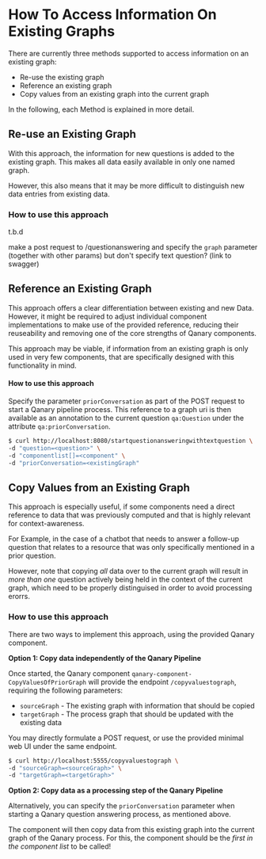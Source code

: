 # How To Access Information On Existing Graphs

There are currently three methods supported to access information on an existing graph:
* Re-use the existing graph
* Reference an existing graph
* Copy values from an existing graph into the current graph

In the following, each Method is explained in more detail.


## Re-use an Existing Graph

With this approach, the information for new questions is added to the existing graph. 
This makes all data easily available in only one named graph. 

However, this also means that it may be more difficult to distinguish new data entries from
existing data.


### How to use this approach

t.b.d

make a post request to /questionanswering
and specify the `graph` parameter (together with other params)
but don't specify text question? 
(link to swagger)


## Reference an Existing Graph

This approach offers a clear differentiation between existing and new Data. 
However, it might be required to adjust individual component implementations to 
make use of the provided reference, reducing their reuseability and removing one of the 
core strengths of Qanary components. 

This approach may be viable, if information from an existing graph is only used in very few
components, that are specifically designed with this functionality in mind.

#### How to use this approach

Specify the parameter `priorConversation` as part of the POST request
to start a Qanary pipeline process. 
This reference to a graph uri is then available as an annotation 
to the current question `qa:Question` under the attribute `qa:priorConversation`.

```bash
$ curl http://localhost:8080/startquestionansweringwithtextquestion \
-d "question=<question>" \
-d "componentlist[]=<component" \ 
-d "priorConversation=<existingGraph"
```


## Copy Values from an Existing Graph

This approach is especially useful, if some components need a direct reference to data
that was previously computed and that is highly relevant for context-awareness. 

For Example, in the case of a chatbot that needs to answer a follow-up question that relates to 
a resource that was only specifically mentioned in a prior question.

However, note that copying *all* data over to the current graph 
will result in *more than one* question actively being held in the 
context of the current graph, which need to be properly distinguised in order to avoid
processing erorrs.

### How to use this approach

There are two ways to implement this approach, using the provided Qanary component.

**Option 1: Copy data independently of the Qanary Pipeline**

Once started, the Qanary component `qanary-component-CopyValuesOfPriorGraph` will provide 
the endpoint `/copyvaluestograph`, requiring the following parameters:
* `sourceGraph` - The existing graph with information that should be copied
* `targetGraph` - The process graph that should be updated with the existing data

You may directly formulate a POST request, or use the provided minimal web UI under 
the same endpoint. 

```bash
$ curl http://localhost:5555/copyvaluestograph \
-d "sourceGraph=<sourceGraph>" \
-d "targetGraph=<targetGraph>"
```

**Option 2: Copy data as a processing step of the Qanary Pipeline**

Alternatively, you can specify the `priorConversation` parameter when starting a Qanary
question answering process, as mentioned above. 

The component will then copy data from this existing graph into the current graph of the
Qanary process. For this, the component should be the *first in the component list* 
to be called!

